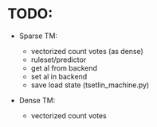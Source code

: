 TODO:
====

- Sparse TM:
    - vectorized count votes (as dense)
    - ruleset/predictor 
    - get al from backend
    - set al in backend
    - save load state (tsetlin_machine.py)

- Dense TM:
    - vectorized count votes